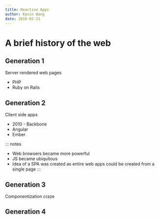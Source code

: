 ```yaml
---
title: Reactive Apps
author: Kevin Wang
date: 2018-02-21
---
```


# A brief history of the web

## Generation 1

Server rendered web pages

- PHP
- Ruby on Rails

## Generation 2

Client side apps

- 2010 - Backbone
- Angular
- Ember

::: notes
- Web browsers became more powerful
- JS became ubiquitous
- Idea of a SPA was created as entire web apps could be created from a
single page
:::

## Generation 3

Componentization craze

## Generation 4
